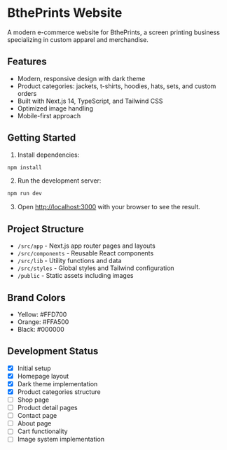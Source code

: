 # BthePrints Website

A modern e-commerce website for BthePrints, a screen printing business specializing in custom apparel and merchandise.

## Features

- Modern, responsive design with dark theme
- Product categories: jackets, t-shirts, hoodies, hats, sets, and custom orders
- Built with Next.js 14, TypeScript, and Tailwind CSS
- Optimized image handling
- Mobile-first approach

## Getting Started

1. Install dependencies:
```bash
npm install
```

2. Run the development server:
```bash
npm run dev
```

3. Open [http://localhost:3000](http://localhost:3000) with your browser to see the result.

## Project Structure

- `/src/app` - Next.js app router pages and layouts
- `/src/components` - Reusable React components
- `/src/lib` - Utility functions and data
- `/src/styles` - Global styles and Tailwind configuration
- `/public` - Static assets including images

## Brand Colors

- Yellow: #FFD700
- Orange: #FFA500
- Black: #000000

## Development Status

- [x] Initial setup
- [x] Homepage layout
- [x] Dark theme implementation
- [x] Product categories structure
- [ ] Shop page
- [ ] Product detail pages
- [ ] Contact page
- [ ] About page
- [ ] Cart functionality
- [ ] Image system implementation
